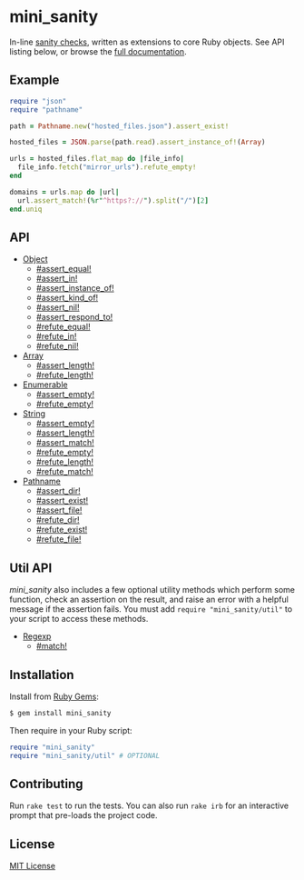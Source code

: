 # mini_sanity

In-line [sanity checks], written as extensions to core Ruby objects.
See API listing below, or browse the [full documentation].

[sanity checks]: https://en.wikipedia.org/wiki/Sanity_check
[full documentation]: http://www.rubydoc.info/gems/mini_sanity/


## Example

```ruby
require "json"
require "pathname"

path = Pathname.new("hosted_files.json").assert_exist!

hosted_files = JSON.parse(path.read).assert_instance_of!(Array)

urls = hosted_files.flat_map do |file_info|
  file_info.fetch("mirror_urls").refute_empty!
end

domains = urls.map do |url|
  url.assert_match!(%r"^https?://").split("/")[2]
end.uniq
```


## API

- [Object](http://www.rubydoc.info/gems/mini_sanity/Object)
  - [#assert_equal!](http://www.rubydoc.info/gems/mini_sanity/Object:assert_equal%21)
  - [#assert_in!](http://www.rubydoc.info/gems/mini_sanity/Object:assert_in%21)
  - [#assert_instance_of!](http://www.rubydoc.info/gems/mini_sanity/Object:assert_instance_of%21)
  - [#assert_kind_of!](http://www.rubydoc.info/gems/mini_sanity/Object:assert_kind_of%21)
  - [#assert_nil!](http://www.rubydoc.info/gems/mini_sanity/Object:assert_nil%21)
  - [#assert_respond_to!](http://www.rubydoc.info/gems/mini_sanity/Object:assert_respond_to%21)
  - [#refute_equal!](http://www.rubydoc.info/gems/mini_sanity/Object:refute_equal%21)
  - [#refute_in!](http://www.rubydoc.info/gems/mini_sanity/Object:refute_in%21)
  - [#refute_nil!](http://www.rubydoc.info/gems/mini_sanity/Object:refute_nil%21)
- [Array](http://www.rubydoc.info/gems/mini_sanity/Array)
  - [#assert_length!](http://www.rubydoc.info/gems/mini_sanity/Array:assert_length%21)
  - [#refute_length!](http://www.rubydoc.info/gems/mini_sanity/Array:refute_length%21)
- [Enumerable](http://www.rubydoc.info/gems/mini_sanity/Enumerable)
  - [#assert_empty!](http://www.rubydoc.info/gems/mini_sanity/Enumerable:assert_empty%21)
  - [#refute_empty!](http://www.rubydoc.info/gems/mini_sanity/Enumerable:refute_empty%21)
- [String](http://www.rubydoc.info/gems/mini_sanity/String)
  - [#assert_empty!](http://www.rubydoc.info/gems/mini_sanity/String:assert_empty%21)
  - [#assert_length!](http://www.rubydoc.info/gems/mini_sanity/String:assert_length%21)
  - [#assert_match!](http://www.rubydoc.info/gems/mini_sanity/String:assert_match%21)
  - [#refute_empty!](http://www.rubydoc.info/gems/mini_sanity/String:refute_empty%21)
  - [#refute_length!](http://www.rubydoc.info/gems/mini_sanity/String:refute_length%21)
  - [#refute_match!](http://www.rubydoc.info/gems/mini_sanity/String:refute_match%21)
- [Pathname](http://www.rubydoc.info/gems/mini_sanity/Pathname)
  - [#assert_dir!](http://www.rubydoc.info/gems/mini_sanity/Pathname:assert_dir%21)
  - [#assert_exist!](http://www.rubydoc.info/gems/mini_sanity/Pathname:assert_exist%21)
  - [#assert_file!](http://www.rubydoc.info/gems/mini_sanity/Pathname:assert_file%21)
  - [#refute_dir!](http://www.rubydoc.info/gems/mini_sanity/Pathname:refute_dir%21)
  - [#refute_exist!](http://www.rubydoc.info/gems/mini_sanity/Pathname:refute_exist%21)
  - [#refute_file!](http://www.rubydoc.info/gems/mini_sanity/Pathname:refute_file%21)


## Util API

*mini_sanity* also includes a few optional utility methods which perform
some function, check an assertion on the result, and raise an error with
a helpful message if the assertion fails.  You must add
`require "mini_sanity/util"` to your script to access these methods.

- [Regexp](http://www.rubydoc.info/gems/mini_sanity/Regexp)
  - [#match!](http://www.rubydoc.info/gems/mini_sanity/Regexp:match%21)


## Installation

Install from [Ruby Gems](https://rubygems.org/gems/mini_sanity):

```bash
$ gem install mini_sanity
```

Then require in your Ruby script:

```ruby
require "mini_sanity"
require "mini_sanity/util" # OPTIONAL
```


## Contributing

Run `rake test` to run the tests.  You can also run `rake irb` for an
interactive prompt that pre-loads the project code.


## License

[MIT License](https://opensource.org/licenses/MIT)
